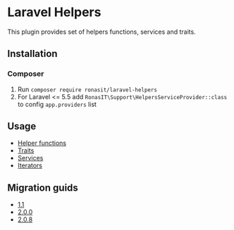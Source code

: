 # Laravel Helpers 

This plugin provides set of helpers functions, services and traits. 

## Installation

### Composer
 1. Run `composer require ronasit/laravel-helpers`
 1. For Laravel <= 5.5 add `RonasIT\Support\HelpersServiceProvider::class` to config `app.providers` list

## Usage
 - [Helper functions][1]
 - [Traits][2]
 - [Services][3]
 - [Iterators][4]

## Migration guids
 - [1.1][5]
 - [2.0.0][6]
 - [2.0.8][7]

[1]:./documentation/helpers.md
[2]:./documentation/traits.md
[3]:./documentation/services.md
[4]:./documentation/iterators.md
[5]:./documentation/migration.md#1.1
[6]:./documentation/migration.md#2.0.0
[7]:./documentation/migration.md#2.0.8